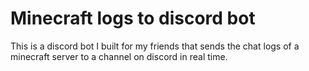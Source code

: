 # Minecraft logs to discord bot

This is a discord bot I built for my friends that sends the chat logs of a minecraft server to a channel on discord in real time.
